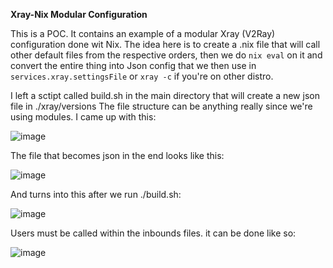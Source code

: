**Xray-Nix Modular Configuration**

This is a POC. It contains an example of a modular Xray (V2Ray) configuration done wit Nix.
The idea here is to create a .nix file that will call other default files from the respective orders, then we do `nix eval` on it and convert the entire thing into Json config that we then use in `services.xray.settingsFile` or `xray -c` if you're on other distro.

I left a sctipt called build.sh in the main directory that will create a new json file in ./xray/versions
The file structure can be anything really since we're using modules. I came up with this:

![image](https://github.com/user-attachments/assets/6b2af807-cd89-4be7-9a69-a4eff1d615fb)


The file that becomes json in the end looks like this:

![image](https://github.com/user-attachments/assets/b2e133ab-9d9e-4cbb-bc43-4ded9214535c)


And turns into this after we run ./build.sh:

![image](https://github.com/user-attachments/assets/af81dbc9-4c80-4b52-a27a-efd9cef9936d)


Users must be called within the inbounds files. it can be done like so:

![image](https://github.com/user-attachments/assets/16cb1239-85ff-4007-9622-d8b89b6a4c3e)
